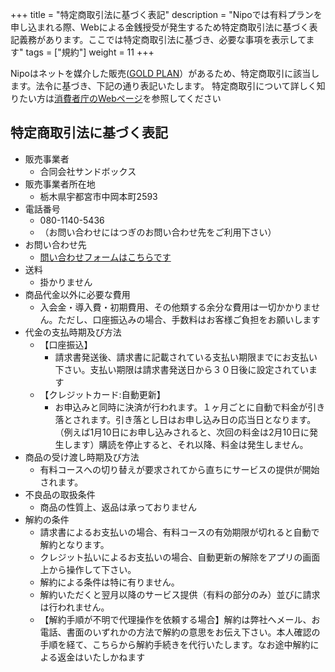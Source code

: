 +++
title = "特定商取引法に基づく表記"
description = "Nipoでは有料プランを申し込まれる際、Webによる金銭授受が発生するため特定商取引法に基づく表記義務があります。ここでは特定商取引法に基づき、必要な事項を表示してます"
tags = ["規約"]
weight = 11
+++

Nipoはネットを媒介した販売([GOLD PLAN](/system/price/)）があるため、特定商取引に該当します。法令に基づき、下記の通り表記いたします。
特定商取引について詳しく知りたい方は[消費者庁のWebページ](http://www.caa.go.jp/policies/policy/consumer_transaction/specified_commercial_transactions/)を参照してください

## 特定商取引法に基づく表記

- 販売事業者
  - 合同会社サンドボックス
- 販売事業者所在地
  - 栃木県宇都宮市中岡本町2593
- 電話番号
  - 080-1140-5436
  - （お問い合わせにはつぎのお問い合わせ先をご利用下さい）
- お問い合わせ先
  - [問い合わせフォームはこちらです](https://nipo.sndbox.jp/inquery)
- 送料
  - 掛かりません
- 商品代金以外に必要な費用
  - 入会金・導入費・初期費用、その他類する余分な費用は一切かかりません。ただし、口座振込みの場合、手数料はお客様ご負担をお願いします
- 代金の支払時期及び方法
  - 【口座振込】
    - 請求書発送後、請求書に記載されている支払い期限までにお支払い下さい。支払い期限は請求書発送日から３０日後に設定されています
  - 【クレジットカード:自動更新】
    - お申込みと同時に決済が行われます。１ヶ月ごとに自動で料金が引き落とされます。引き落とし日はお申し込み日の応当日となります。（例えば1月10日にお申し込みされると、次回の料金は2月10日に発生します）購読を停止すると、それ以降、料金は発生しません。
- 商品の受け渡し時期及び方法
  - 有料コースへの切り替えが要求されてから直ちにサービスの提供が開始されます。
- 不良品の取扱条件
  - 商品の性質上、返品は承っておりません
- 解約の条件
  - 請求書によるお支払いの場合、有料コースの有効期限が切れると自動で解約となります。
  - クレジット払いによるお支払いの場合、自動更新の解除をアプリの画面上から操作して下さい。
  - 解約による条件は特に有りません。
  - 解約いただくと翌月以降のサービス提供（有料の部分のみ）並びに請求は行われません。
  - 【解約手順が不明で代理操作を依頼する場合】解約は弊社へメール、お電話、書面のいずれかの方法で解約の意思をお伝え下さい。本人確認の手順を経て、こちらから解約手続きを代行いたします。なお途中解約による返金はいたしかねます
